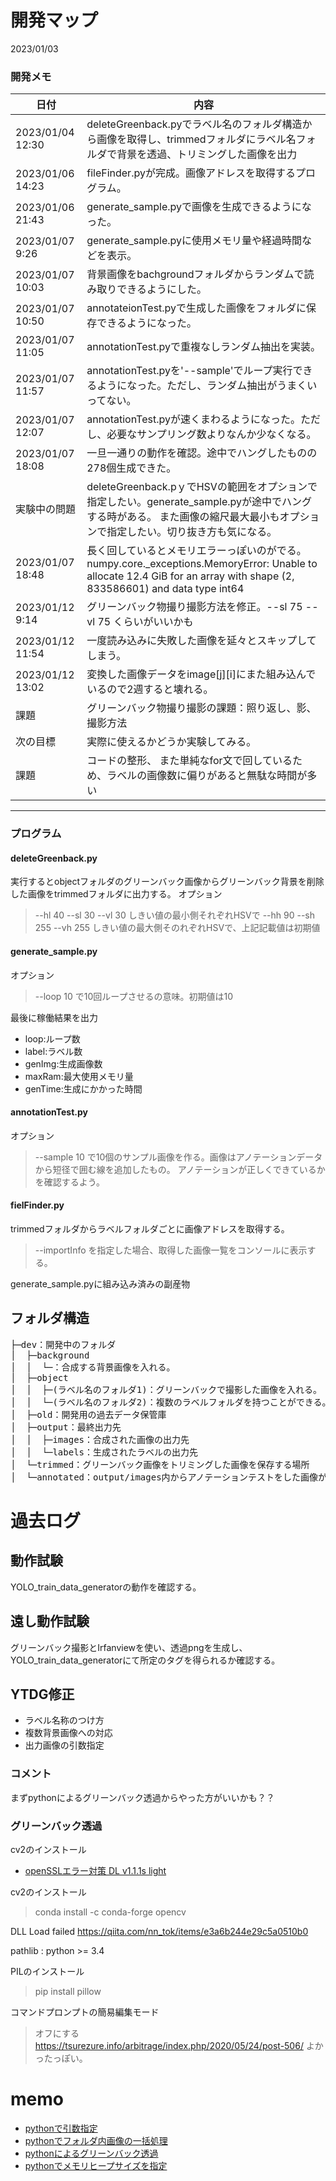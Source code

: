 # 開発マップ

2023/01/03

### 開発メモ
| 日付 | 内容 |
----|----
| 2023/01/04 12:30 | deleteGreenback.pyでラベル名のフォルダ構造から画像を取得し、trimmedフォルダにラベル名フォルダで背景を透過、トリミングした画像を出力 |
| 2023/01/06 14:23 | fileFinder.pyが完成。画像アドレスを取得するプログラム。 |
| 2023/01/06 21:43 | generate_sample.pyで画像を生成できるようになった。 |
| 2023/01/07 9:26 | generate_sample.pyに使用メモリ量や経過時間などを表示。 |
| 2023/01/07 10:03 | 背景画像をbachgroundフォルダからランダムで読み取りできるようにした。 |
| 2023/01/07 10:50 | annotateionTest.pyで生成した画像をフォルダに保存できるようになった。 |
| 2023/01/07 11:05 | annotationTest.pyで重複なしランダム抽出を実装。 |
| 2023/01/07 11:57 | annotationTest.pyを'--sample'でループ実行できるようになった。ただし、ランダム抽出がうまくいってない。|
| 2023/01/07 12:07 | annotationTest.pyが速くまわるようになった。ただし、必要なサンプリング数よりなんか少なくなる。 |
| 2023/01/07 18:08 | 一旦一通りの動作を確認。途中でハングしたものの278個生成できた。 |
| 実験中の問題 | deleteGreenback.pｙでHSVの範囲をオプションで指定したい。generate_sample.pyが途中でハングする時がある。 また画像の縮尺最大最小もオプションで指定したい。切り抜き方も気になる。|
| 2023/01/07 18:48 | 長く回しているとメモリエラーっぽいのがでる。numpy.core._exceptions.MemoryError: Unable to allocate 12.4 GiB for an array with shape (2, 833586601) and data type int64 |
| 2023/01/12 9:14 | グリーンバック物撮り撮影方法を修正。--sl 75 --vl 75 くらいがいいかも |
| 2023/01/12 11:54 | 一度読み込みに失敗した画像を延々とスキップしてしまう。 |
| 2023/01/12 13:02 | 変換した画像データをimage[j][i]にまた組み込んでいるので2週すると壊れる。 |
| 課題 | グリーンバック物撮り撮影の課題：照り返し、影、撮影方法 |
| 次の目標 | 実際に使えるかどうか実験してみる。 |
| 課題 | コードの整形、 また単純なfor文で回しているため、ラベルの画像数に偏りがあると無駄な時間が多い|

---

### プログラム

#### deleteGreenback.py
実行するとobjectフォルダのグリーンバック画像からグリーンバック背景を削除した画像をtrimmedフォルダに出力する。
オプション
> --hl 40 --sl 30 --vl 30
> しきい値の最小側それぞれHSVで
> --hh 90 --sh 255 --vh 255
> しきい値の最大側そのれぞれHSVで、上記記載値は初期値

#### generate_sample.py
オプション
> --loop 10
で10回ループさせるの意味。初期値は10

最後に稼働結果を出力
- loop:ループ数
- label:ラベル数
- genImg:生成画像数
- maxRam:最大使用メモリ量
- genTime:生成にかかった時間

#### annotationTest.py
オプション
> --sample 10
で10個のサンプル画像を作る。画像はアノテーションデータから短径で囲む線を追加したもの。
アノテーションが正しくできているかを確認するよう。


#### fielFinder.py
trimmedフォルダからラベルフォルダごとに画像アドレスを取得する。
> --importInfo
を指定した場合、取得した画像一覧をコンソールに表示する。


generate_sample.pyに組み込み済みの副産物


## フォルダ構造
<pre>
├─dev：開発中のフォルダ
│  ├─background
│  │  └─：合成する背景画像を入れる。
│  ├─object
│  │  ├─(ラベル名のフォルダ1)：グリーンバックで撮影した画像を入れる。
│  │  └─(ラベル名のフォルダ2)：複数のラベルフォルダを持つことができる。
│  ├─old：開発用の過去データ保管庫
│  ├─output：最終出力先
│  │  ├─images：合成された画像の出力先
│  │  └─labels：生成されたラベルの出力先
│  └─trimmed：グリーンバック画像をトリミングした画像を保存する場所
│  └─annotated：output/images内からアノテーションテストをした画像が保存される場所
</pre>


# 過去ログ
## 動作試験
YOLO_train_data_generatorの動作を確認する。

## 遠し動作試験
グリーンバック撮影とIrfanviewを使い、透過pngを生成し、YOLO_train_data_generatorにて所定のタグを得られるか確認する。

## YTDG修正
- ラベル名称のつけ方
- 複数背景画像への対応
- 出力画像の引数指定

### コメント
まずpythonによるグリーンバック透過からやった方がいいかも？？

### グリーンバック透過
cv2のインストール
- [openSSLエラー対策 DL v1.1.1s light](https://qiita.com/SatoshiGachiFujimoto/items/6362de71b8756d8341e7)

cv2のインストール
> conda install -c conda-forge opencv

DLL Load failed
https://qiita.com/nn_tok/items/e3a6b244e29c5a0510b0

pathlib : python >= 3.4

PILのインストール
> pip install pillow

コマンドプロンプトの簡易編集モード
> オフにする
> https://tsurezure.info/arbitrage/index.php/2020/05/24/post-506/
よかったっぽい。

# memo
- [pythonで引数指定](https://qiita.com/stkdev/items/e262dada7b68ea91aa0c)
- [pythonでフォルダ内画像の一括処理](https://zenn.dev/k_neko3/articles/8b89b0ab1c29f8)
- [pythonによるグリーンバック透過](https://teratail.com/questions/355396?link=qa_related_sp)
- [pythonでメモリヒープサイズを指定](https://blog.imind.jp/entry/2019/08/10/022501)


